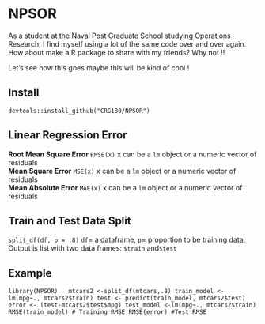 # NPSOR

As a student at the Naval Post Graduate School studying Operations Research, I find myself using a lot of the same code over and over again. How about make a R package to share with my friends? Why not !!

Let’s see how this goes maybe this will be kind of cool !

## Install

`devtools::install_github("CRG180/NPSOR")`

## Linear Regression Error

**Root Mean Square Error** `RMSE(x)` x can be a `lm` object or a numeric vector of residuals <br>
**Mean Square Error** `MSE(x)` x can be a `lm` object or a numeric vector of residuals <br>
**Mean Absolute Error** `MAE(x)` x can be a `lm` object or a numeric vector of residuals

## Train and Test Data Split 
`split_df(df, p = .8)` `df`= a dataframe, `p`= proportion to be training data. Output is list with two data frames: `$train` and`$test`  

## Example 
`library(NPSOR)  
mtcars2 <-split_df(mtcars,.8)
train_model <- lm(mpg~., mtcars2$train)
test <- predict(train_model, mtcars2$test)
error <- (test-mtcars2$test$mpg)
test_model <-lm(mpg~., mtcars2$train)
RMSE(train_model) # Training RMSE
RMSE(error) #Test RMSE `
